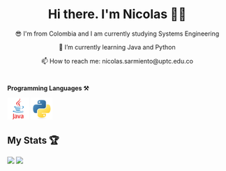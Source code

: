 
<div align="center">
    <h1 style="text-align: center;"> Hi there.  I'm Nicolas 👋😊 </h1>
    <p> 😎 I'm from Colombia and I am currently studying Systems Engineering</p>
    <p>🌱 I’m currently learning Java and Python</p>
    <p>📫 How to reach me: nicolas.sarmiento@uptc.edu.co</p>
</div>

<h1></h1>

<div>
    <p><strong> Programming Languages ⚒️</strong></p>
    <img src = "https://github.com/devicons/devicon/blob/master/icons/java/java-original-wordmark.svg" alt = "java-logo" height = "50px">
    <img src = "https://github.com/devicons/devicon/blob/master/icons/python/python-original.svg" alt = "python-logo" height = "50px">
</div>

<div>
    <h2>My Stats 🏆</h2>
<picture>
<source
  srcset="https://github-readme-stats.vercel.app/api?username=Nicolas-Sarmiento&show_icons=true&theme=buefy&hide_border=true"
  media="(prefers-color-scheme: light), (prefers-color-scheme: no-preference)"
/>
<img height = "180px" src="https://github-readme-stats.vercel.app/api?username=Nicolas-Sarmiento&show_icons=true&theme=material-palenight&hide_border=true" />
</picture>
    
<picture>
<source
  srcset="https://github-readme-streak-stats.herokuapp.com?user=Nicolas-Sarmiento&theme=buefy&hide_border=true"
  media="(prefers-color-scheme: light), (prefers-color-scheme: no-preference)"
/>
<img height = "180px"  src="https://github-readme-streak-stats.herokuapp.com?user=Nicolas-Sarmiento&theme=material-palenight&hide_border=true"/>
</picture>

</div>




